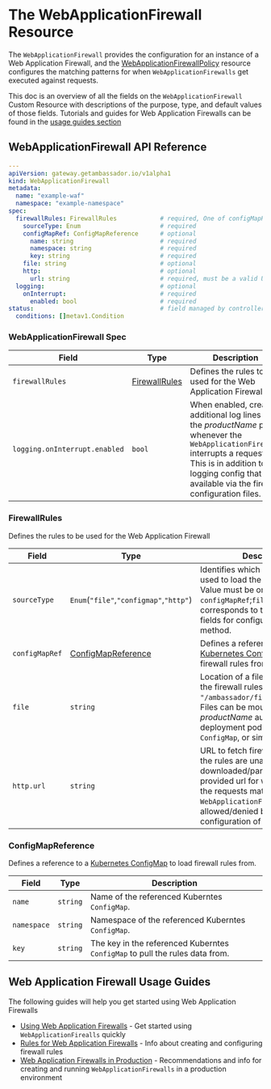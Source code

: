 
# The WebApplicationFirewall Resource

The `WebApplicationFirewall` provides the configuration for an instance of a Web Application Firewall, and the
[WebApplicationFirewallPolicy][] resource configures the matching patterns for when `WebApplicationFirewalls` get executed against requests.

This doc is an overview of all the fields on the `WebApplicationFirewall` Custom Resource with descriptions of the purpose, type, and default values of those fields.
Tutorials and guides for Web Application Firewalls can be found in the [usage guides section][]

## WebApplicationFirewall API Reference

```yaml
---
apiVersion: gateway.getambassador.io/v1alpha1
kind: WebApplicationFirewall
metadata:
  name: "example-waf"
  namespace: "example-namespace"
spec:
  firewallRules: FirewallRules            # required, One of configMapRef;file;http must be set below
    sourceType: Enum                      # required
    configMapRef: ConfigMapReference      # optional
      name: string                        # required
      namespace: string                   # required
      key: string                         # required
    file: string                          # optional
    http:                                 # optional
      url: string                         # required, must be a valid URL.
  logging:                                # optional
    onInterrupt:                          # required
      enabled: bool                       # required
status:                                   # field managed by controller
  conditions: []metav1.Condition
```

### WebApplicationFirewall Spec

| **Field**                      | **Type**                 | **Description**                                                                                                                                                  |
|--------------------------------|--------------------------|------------------------------------------------------------------------------------------------------------------------------------------------------------------|
| `firewallRules`                | [FirewallRules][]        | Defines the rules to be used for the Web Application Firewall |
| `logging.onInterrupt.enabled`  | `bool`                   | When enabled, creates additional log lines in the $productName$ pods whenever the `WebApplicationFirewall` interrupts a request. This is in addition to the logging config that is available via the firewall configuration files. |

### FirewallRules

Defines the rules to be used for the Web Application Firewall

| **Field**        | **Type**                                | **Description**                                                                                                                                                  |
|------------------|-----------------------------------------|------------------------------------------------------------------------------------------------------------------------------------------------------------------|
| `sourceType`     | `Enum`(`"file"`,`"configmap"`,`"http"`) | Identifies which method is being used to load the firewall rules. Value must be one of `configMapRef`;`file`;`http`. The value corresponds to the following fields for configuring the selected method. |
| `configMapRef`   | [ConfigMapReference][]                  | Defines a reference to a [Kubernetes ConfigMap][] to load firewall rules from. |
| `file`           | `string`                                | Location of a file on disk to load the firewall rules from. Example: `"/ambassador/firewall/waf.conf"`. Files can be mounted to the $productName$ auth service deployment pods using a `ConfigMap`, or similar approach. |
| `http.url`       | `string`                                | URL to fetch firewall rules from. If the rules are unable to be downloaded/parsed from the provided url for whatever reason, the requests matched to this `WebApplicationFirewall` will be allowed/denied based on the configuration of the `onError` field. |

### ConfigMapReference

Defines a reference to a [Kubernetes ConfigMap][] to load firewall rules from.

| **Field**    | **Type**   | **Description**                               |
|--------------|------------|-----------------------------------------------|
| `name`       | `string`   | Name of the referenced Kuberntes `ConfigMap`. |
| `namespace`  | `string`   | Namespace of the referenced Kuberntes `ConfigMap`.|
| `key`        | `string`   | The key in the referenced Kuberntes `ConfigMap` to pull the rules data from. |

## Web Application Firewall Usage Guides

The following guides will help you get started using Web Application Firewalls

- [Using Web Application Firewalls][] - Get started using `WebApplicationFirealls` quickly
- [Rules for Web Application Firewalls][] - Info about creating and configuring firewall rules
- [Web Application Firewalls in Production][] - Recommendations and info for creating and running `WebApplicationFirewalls` in a production environment

[FirewallRules]: #firewallrules
[ConfigMapReference]: #configmapreference
[usage guides section]: #web-application-firewall-usage-guides
[WebApplicationFirewallPolicy]: ../webapplicationfirewallpolicy
[Using Web Application Firewalls]: ../../guides/web-application-firewalls/setup
[Rules for Web Application Firewalls]: ../../guides/web-application-firewalls/rules
[Web Application Firewalls in Production]: ../../guides/web-application-firewalls/production
[Kubernetes ConfigMap]: https://kubernetes.io/docs/concepts/configuration/configmap/

